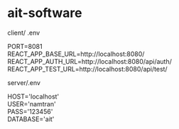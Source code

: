 # ait-software

client/ .env 

PORT=8081 \
REACT_APP_BASE_URL=http://localhost:8080/ \
REACT_APP_AUTH_URL=http://localhost:8080/api/auth/ \
REACT_APP_TEST_URL=http://localhost:8080/api/test/

server/.env 

HOST='localhost'\
USER='namtran'\
PASS='123456'\
DATABASE='ait'
